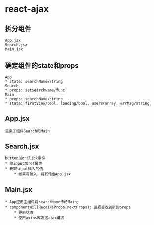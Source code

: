 # react-ajax
## 拆分组件
    App.jsx
    Search.jsx
    Main.jsx
## 确定组件的state和props
    App
    * state: searchName/string
    Search
    * props: setSearchName/func
    Main
    * props: searchName/string
    * state: firstView/bool, loading/bool, users/array, errMsg/string
## App.jsx
    渲染子组件Search和Main
## Search.jsx
    button加onClick事件
    * 给input加ref属性
    * 获取input输入的值
        * 如果有输入，将其传给App.jsx
## Main.jsx
    * App应用主组件将searchName传给Main;
    * componentWillReceiveProps(nextProps): 监视接收到新的props
        * 更新状态
        * 使用axios库发送ajax请求
